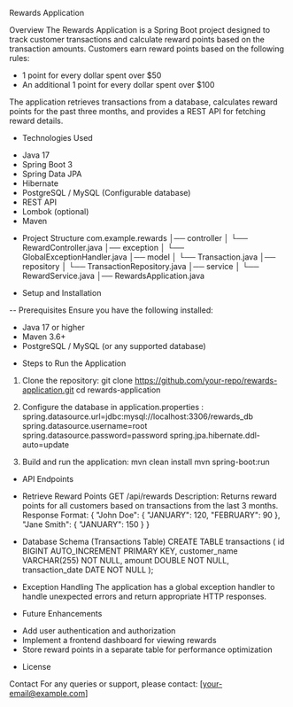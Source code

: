 Rewards Application

Overview
The Rewards Application is a Spring Boot project designed to track customer transactions and calculate reward points based on the transaction amounts. 
Customers earn reward points based on the following rules:
- 1 point for every dollar spent over $50
- An additional 1 point for every dollar spent over $100

The application retrieves transactions from a database, calculates reward points for the past three months, and provides a REST API for fetching reward details.

* Technologies Used
- Java 17
- Spring Boot 3
- Spring Data JPA
- Hibernate
- PostgreSQL / MySQL (Configurable database)
- REST API
- Lombok (optional)
- Maven

* Project Structure
com.example.rewards
│── controller
│   └── RewardController.java
│── exception
│   └── GlobalExceptionHandler.java
│── model
│   └── Transaction.java
│── repository
│   └── TransactionRepository.java
│── service
│   └── RewardService.java
│── RewardsApplication.java

* Setup and Installation

-- Prerequisites
Ensure you have the following installed:
- Java 17 or higher
- Maven 3.6+
- PostgreSQL / MySQL (or any supported database)

* Steps to Run the Application
1. Clone the repository:
   git clone https://github.com/your-repo/rewards-application.git
   cd rewards-application
   

2. Configure the database in application.properties :
   spring.datasource.url=jdbc:mysql://localhost:3306/rewards_db
   spring.datasource.username=root
   spring.datasource.password=password
   spring.jpa.hibernate.ddl-auto=update

3. Build and run the application:
   mvn clean install
   mvn spring-boot:run
  

* API Endpoints

* Retrieve Reward Points
   GET /api/rewards
Description: Returns reward points for all customers based on transactions from the last 3 months.
Response Format:
  {
    "John Doe": {
      "JANUARY": 120,
      "FEBRUARY": 90
    },
    "Jane Smith": {
      "JANUARY": 150
    }
  }

* Database Schema (Transactions Table)
CREATE TABLE transactions (
    id BIGINT AUTO_INCREMENT PRIMARY KEY,
    customer_name VARCHAR(255) NOT NULL,
    amount DOUBLE NOT NULL,
    transaction_date DATE NOT NULL
);

* Exception Handling
The application has a global exception handler to handle unexpected errors and return appropriate HTTP responses.

* Future Enhancements
- Add user authentication and authorization
- Implement a frontend dashboard for viewing rewards
- Store reward points in a separate table for performance optimization

* License

Contact
For any queries or support, please contact: [your-email@example.com]

